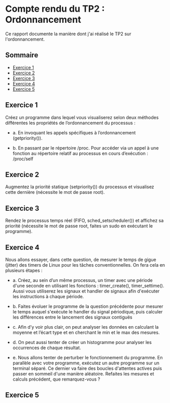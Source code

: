 # Compte rendu du TP2 : Ordonnancement

Ce rapport documente la manière dont j'ai réalisé le TP2 sur l'ordonnancement.

## Sommaire

* [Exercice 1](#exercice-1)
* [Exercice 2](#exercice-2)
* [Exercice 3](#exercice-3)
* [Exercice 4](#exercice-4)
* [Exercice 5](#exercice-5)

## Exercice 1
Créez un programme dans lequel vous visualiserez selon deux méthodes différentes les propriétés de l’ordonnancement du processus :

- a. En invoquant les appels spécifiques à l’ordonnancement (getpriority()).


- b. En passant par le répertoire /proc. Pour accéder via un appel à une fonction au répertoire relatif au processus en cours d’exécution : /proc/self


## Exercice 2
Augmentez la priorité statique (setpriority()) du processus et visualisez cette dernière (nécessite le mot de passe root).


## Exercice 3
Rendez le processus temps réel (FIFO, sched_setscheduler()) et affichez sa priorité (nécessite le mot de passe root, faites un sudo en exécutant le programme).


## Exercice 4
Nous allons essayer, dans cette question, de mesurer le temps de gigue (jitter) des timers de Linux pour les tâches conventionnelles. On fera cela en plusieurs étapes :


- a. Créez, au sein d’un même processus, un timer avec une période d'une seconde en utilisant les fonctions : timer_create(), timer_settime(). Aussi vous utiliserez les signaux et handler de signaux afin d'exécuter les instructions à chaque période.

- b. Faites évoluer le programme de la question précédente pour mesurer le temps auquel s'exécute le handler du signal périodique, puis calculer les différences entre le lancement des signaux contiguës

- c. Afin d’y voir plus clair, on peut analyser les données en calculant la moyenne et l’écart type et en cherchant le min et le max des mesures. 

- d. On peut aussi tenter de créer un histogramme pour analyser les occurrences de chaque résultat.

- e. Nous allons tenter de perturber le fonctionnement du programme. En parallèle avec votre programme, exécutez un autre programme sur un terminal séparé. Ce dernier va faire des boucles d'attentes actives puis passer en sommeil d'une manière aléatoire. Refaites les mesures et calculs précédent, que remarquez-vous ?

## Exercice 5



